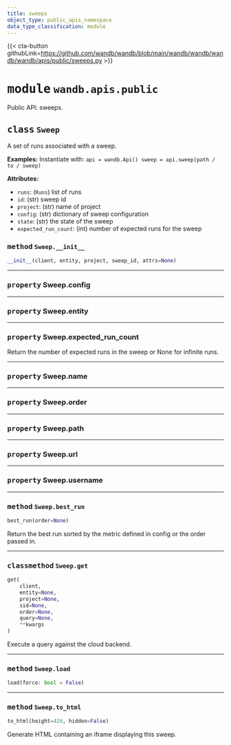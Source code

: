 ```yaml
---
title: sweeps
object_type: public_apis_namespace
data_type_classification: module
---
```


{{< cta-button githubLink=https://github.com/wandb/wandb/blob/main/wandb/wandb/wandb/wandb/apis/public/sweeps.py >}}




# <kbd>module</kbd> `wandb.apis.public`
Public API: sweeps. 

## <kbd>class</kbd> `Sweep`
A set of runs associated with a sweep. 



**Examples:**
  Instantiate with: ```
     api = wandb.Api()
     sweep = api.sweep(path / to / sweep)
    ``` 



**Attributes:**
 
 - `runs`:  (`Runs`) list of runs 
 - `id`:  (str) sweep id 
 - `project`:  (str) name of project 
 - `config`:  (str) dictionary of sweep configuration 
 - `state`:  (str) the state of the sweep 
 - `expected_run_count`:  (int) number of expected runs for the sweep 

### <kbd>method</kbd> `Sweep.__init__`

```python
__init__(client, entity, project, sweep_id, attrs=None)
```






---

### <kbd>property</kbd> Sweep.config





---

### <kbd>property</kbd> Sweep.entity





---

### <kbd>property</kbd> Sweep.expected_run_count

Return the number of expected runs in the sweep or None for infinite runs. 

---

### <kbd>property</kbd> Sweep.name





---

### <kbd>property</kbd> Sweep.order





---

### <kbd>property</kbd> Sweep.path





---

### <kbd>property</kbd> Sweep.url





---

### <kbd>property</kbd> Sweep.username







---

### <kbd>method</kbd> `Sweep.best_run`

```python
best_run(order=None)
```

Return the best run sorted by the metric defined in config or the order passed in. 

---

### <kbd>classmethod</kbd> `Sweep.get`

```python
get(
    client,
    entity=None,
    project=None,
    sid=None,
    order=None,
    query=None,
    **kwargs
)
```

Execute a query against the cloud backend. 

---

### <kbd>method</kbd> `Sweep.load`

```python
load(force: bool = False)
```





---

### <kbd>method</kbd> `Sweep.to_html`

```python
to_html(height=420, hidden=False)
```

Generate HTML containing an iframe displaying this sweep. 


